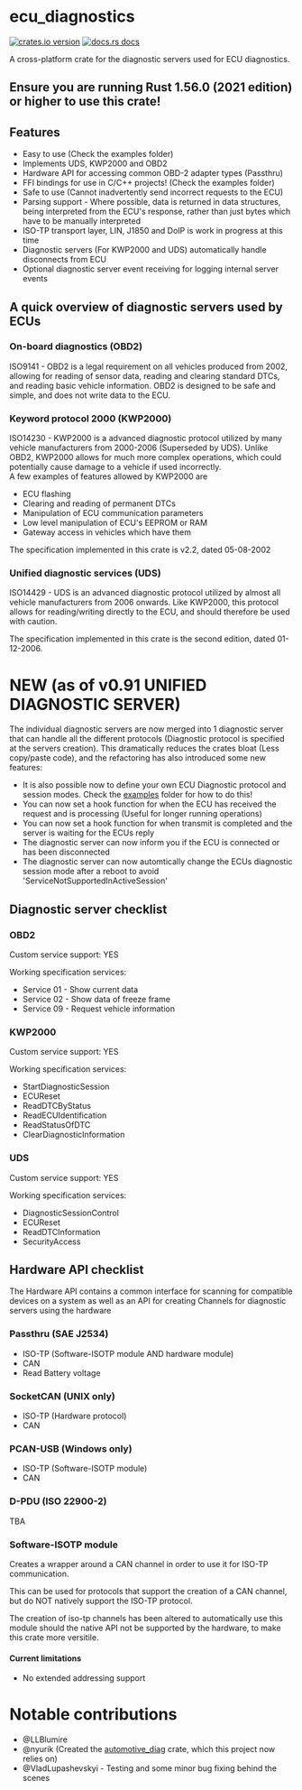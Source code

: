 # ecu_diagnostics

[![crates.io version](https://img.shields.io/crates/v/ecu_diagnostics.svg)](https://crates.io/crates/ecu_diagnostics)
[![docs.rs docs](https://docs.rs/ecu_diagnostics/badge.svg)](https://docs.rs/ecu_diagnostics)

A cross-platform crate for the diagnostic servers used for ECU diagnostics.


## Ensure you are running Rust 1.56.0 (2021 edition) or higher to use this crate!

## Features
* Easy to use (Check the examples folder)
* Implements UDS, KWP2000 and OBD2
* Hardware API for accessing common OBD-2 adapter types (Passthru)
* FFI bindings for use in C/C++ projects! (Check the examples folder)
* Safe to use (Cannot inadvertently send incorrect requests to the ECU)
* Parsing support - Where possible, data is returned in data structures, being interpreted from the ECU's response, rather than just bytes which have to be manually interpreted
* ISO-TP transport layer, LIN, J1850 and DoIP is work in progress at this time
* Diagnostic servers (For KWP2000 and UDS) automatically handle disconnects from ECU
* Optional diagnostic server event receiving for logging internal server events

## A quick overview of diagnostic servers used by ECUs

### On-board diagnostics (OBD2)
ISO9141 - OBD2 is a legal requirement on all vehicles produced from 2002, allowing for
reading of sensor data, reading and clearing standard DTCs, and reading basic vehicle information.
OBD2 is designed to be safe and simple, and does not write data to the ECU.

### Keyword protocol 2000 (KWP2000)
ISO14230 - KWP2000 is a advanced diagnostic protocol utilized by many vehicle manufacturers from 2000-2006 (Superseded by UDS).
Unlike OBD2, KWP2000 allows for much more complex operations, which could potentially cause damage to a vehicle if used incorrectly.  
 A few examples of features allowed by KWP2000 are
 * ECU flashing
 * Clearing and reading of permanent DTCs
 * Manipulation of ECU communication parameters
 * Low level manipulation of ECU's EEPROM or RAM
 * Gateway access in vehicles which have them

 The specification implemented in this crate is v2.2, dated 05-08-2002

 ### Unified diagnostic services (UDS)
 ISO14429 - UDS is an advanced diagnostic protocol utilized by almost all vehicle manufacturers from 2006 onwards. Like KWP2000,
 this protocol allows for reading/writing directly to the ECU, and should therefore be used with caution.

 The specification implemented in this crate is the second edition, dated 01-12-2006.

# NEW (as of v0.91 UNIFIED DIAGNOSTIC SERVER)
The individual diagnostic servers are now merged into 1 diagnostic server that can handle all the different protocols
(Diagnostic protocol is specified at the servers creation). This dramatically reduces the crates bloat (Less copy/paste code),
and the refactoring has also introduced some new features:

* It is also possible now to define your own ECU Diagnostic protocol and session modes. Check the [examples](examples/) folder for how to do this!
* You can now set a hook function for when the ECU has received the request and is processing (Useful for longer running operations)
* You can now set a hook function for when transmit is completed and the server is waiting for the ECUs reply 
* The diagnostic server can now inform you if the ECU is connected or has been disconnected
* The diagnostic server can now automtically change the ECUs diagnostic session mode after a reboot to avoid 'ServiceNotSupportedInActiveSession'

## Diagnostic server checklist

### OBD2

Custom service support: YES

Working specification services:
* Service 01 - Show current data 
* Service 02 - Show data of freeze frame
* Service 09 - Request vehicle information

### KWP2000

Custom service support: YES

Working specification services:
* StartDiagnosticSession
* ECUReset
* ReadDTCByStatus
* ReadECUIdentification
* ReadStatusOfDTC
* ClearDiagnosticInformation

### UDS

Custom service support: YES

Working specification services:

* DiagnosticSessionControl
* ECUReset
* ReadDTCInformation
* SecurityAccess


## Hardware API checklist

The Hardware API contains a common interface for scanning for compatible devices on a system as well as an API
for creating Channels for diagnostic servers using the hardware

### Passthru (SAE J2534)
* ISO-TP (Software-ISOTP module AND hardware module)
* CAN
* Read Battery voltage

### SocketCAN (UNIX only)
* ISO-TP (Hardware protocol)
* CAN

### PCAN-USB (Windows only)
* ISO-TP (Software-ISOTP module)
* CAN

### D-PDU (ISO 22900-2)
TBA

### Software-ISOTP module
Creates a wrapper around a CAN channel in order to use it for ISO-TP communication. 

This can be used for protocols that support the creation of a CAN channel, but do NOT
natively support the ISO-TP protocol.

The creation of iso-tp channels has been altered to automatically use this module should
the native API not be supported by the hardware, to make this crate more versitile.

#### Current limitations
* No extended addressing support


# Notable contributions
* @LLBlumire
* @nyurik (Created the [automotive_diag](https://github.com/nyurik/automotive_diag) crate, which this project now relies on)
* @VladLupashevskyi - Testing and some minor bug fixing behind the scenes
